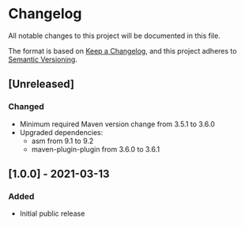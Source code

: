 # Changelog

All notable changes to this project will be documented in this file.

The format is based on [Keep a Changelog](https://keepachangelog.com/en/1.0.0/),
and this project adheres to [Semantic Versioning](https://semver.org/spec/v2.0.0.html).


## [Unreleased]

### Changed
- Minimum required Maven version change from 3.5.1 to 3.6.0
- Upgraded dependencies:
  - asm from 9.1 to 9.2
  - maven-plugin-plugin from 3.6.0 to 3.6.1


## [1.0.0] - 2021-03-13

### Added
- Initial public release
